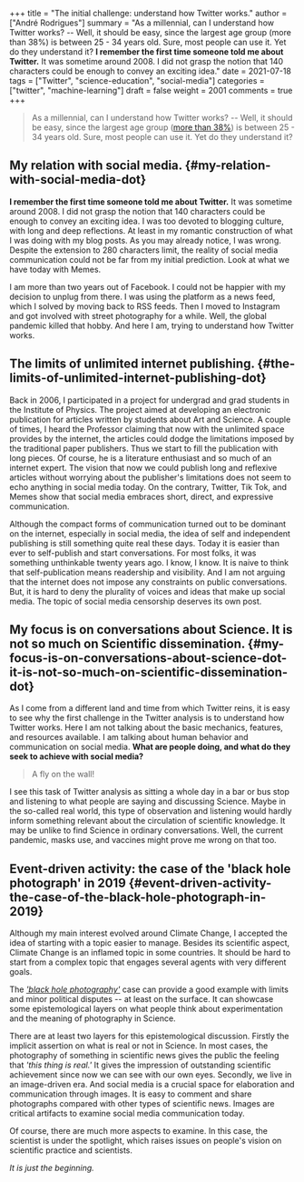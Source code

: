 +++
title = "The initial challenge: understand how Twitter works."
author = ["André Rodrigues"]
summary = "As a millennial, can I understand how Twitter works? --  Well, it should be easy, since the largest age group (more than 38%) is between 25 - 34 years old. Sure, most people can use it. Yet do they understand it? **I remember the first time someone told me about Twitter.** It was sometime around 2008. I did not grasp the notion that 140 characters could be enough to convey an exciting idea."
date = 2021-07-18
tags = ["Twitter", "science-education", "social-media"]
categories = ["twitter", "machine-learning"]
draft = false
weight = 2001
comments = true
+++

> As a millennial, can I understand how Twitter works? --  Well, it should be easy, since the largest age group ([more than 38%](https://www.statista.com/statistics/283119/age-distribution-of-global-twitter-users/)) is between 25 - 34 years old. Sure, most people can use it. Yet do they understand it?


## My relation with social media. {#my-relation-with-social-media-dot}

**I remember the first time someone told me about Twitter.** It was sometime around 2008. I did not grasp the notion that 140 characters could be enough to convey an exciting idea. I was too devoted to blogging culture, with long and deep reflections. At least in my romantic construction of what I was doing with my blog posts. As you may already notice, I was wrong. Despite the extension to 280 characters limit, the reality of social media communication could not be far from my initial prediction. Look at what we have today with Memes.

I am more than two years out of Facebook. I could not be happier with my decision to unplug from there. I was using the platform as a news feed, which I solved by moving back to RSS feeds. Then I moved to Instagram and got involved with street photography for a while. Well, the global pandemic killed that hobby. And here I am, trying to understand how Twitter works.


## The limits of unlimited internet publishing. {#the-limits-of-unlimited-internet-publishing-dot}

Back in 2006, I participated in a project for undergrad and grad students in the Institute of Physics. The project aimed at developing an electronic publication for articles written by students about Art and Science. A couple of times, I heard the Professor claiming that now with the unlimited space provides by the internet, the articles could dodge the limitations imposed by the traditional paper publishers. Thus we start to fill the publication with long pieces. Of course, he is a literature enthusiast and so much of an internet expert. The vision that now we could publish long and reflexive articles without worrying about the publisher's limitations does not seem to echo anything in social media today. On the contrary, Twitter, Tik Tok, and Memes show that social media embraces short, direct, and expressive communication.

Although the compact forms of communication turned out to be dominant on the internet, especially in social media, the idea of self and independent publishing is still something quite real these days. Today it is easier than ever to self-publish and start conversations. For most folks, it was something unthinkable twenty years ago. I know, I know. It is naive to think that self-publication means readership and visibility. And I am not arguing that the internet does not impose any constraints on public conversations. But, it is hard to deny the plurality of voices and ideas that make up social media. The topic of social media censorship deserves its own post.


## My focus is on conversations about Science. It is not so much on Scientific dissemination. {#my-focus-is-on-conversations-about-science-dot-it-is-not-so-much-on-scientific-dissemination-dot}

As I come from a different land and time from which Twitter reins, it is easy to see why the first challenge in the Twitter analysis is to understand how Twitter works. Here I am not talking about the basic mechanics, features, and resources available. I am talking about human behavior and communication on social media. **What are people doing, and what do they seek to achieve with social media?**

> A fly on the wall!

I see this task of Twitter analysis as sitting a whole day in a bar or bus stop and listening to what people are saying and discussing Science. Maybe in the so-called real world, this type of observation and listening would hardly inform something relevant about the circulation of scientific knowledge. It may be unlike to find Science in ordinary conversations. Well, the current pandemic, masks use, and vaccines might prove me wrong on that too.


## Event-driven activity: the case of the 'black hole photograph' in 2019 {#event-driven-activity-the-case-of-the-black-hole-photograph-in-2019}

Although my main interest evolved around Climate Change, I accepted the idea of starting with a topic easier to manage. Besides its scientific aspect, Climate Change is an inflamed topic in some countries. It should be hard to start from a complex topic that engages several agents with very different goals.

The _['black hole photography'](https://www.space.com/first-black-hole-photo-by-event-horizon-telescope.html)_ case can provide a good example with limits and minor political disputes -- at least on the surface. It can showcase some epistemological layers on what people think about experimentation and the meaning of photography in Science.

There are at least two layers for this epistemological discussion. Firstly the implicit assertion on what is real or not in Science. In most cases, the photography of something in scientific news gives the public the feeling that _'this thing is real.'_ It gives the impression of outstanding scientific achievement since now we can see with our own eyes. Secondly, we live in an image-driven era. And social media is a crucial space for elaboration and communication through images. It is easy to comment and share photographs compared with other types of scientific news. Images are critical artifacts to examine social media communication today.

Of course, there are much more aspects to examine. In this case, the scientist is under the spotlight, which raises issues on people's vision on scientific practice and scientists.

_It is just the beginning._
